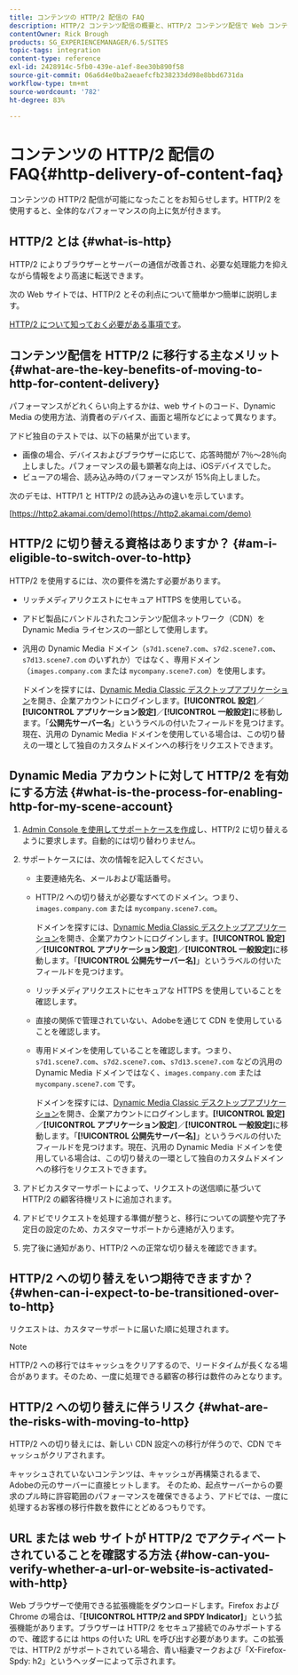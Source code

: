 ```yaml
---
title: コンテンツの HTTP/2 配信の FAQ
description: HTTP/2 コンテンツ配信の概要と、HTTP/2 コンテンツ配信で Web コンテンツの全体的なパフォーマンスを向上させる方法について説明します。
contentOwner: Rick Brough
products: SG_EXPERIENCEMANAGER/6.5/SITES
topic-tags: integration
content-type: reference
exl-id: 2428914c-5fb0-439e-a1ef-8ee30b890f58
source-git-commit: 06a6d4e0ba2aeaefcfb238233dd98e8bbd6731da
workflow-type: tm+mt
source-wordcount: '782'
ht-degree: 83%

---
```


# コンテンツの HTTP/2 配信の FAQ{#http-delivery-of-content-faq}

コンテンツの HTTP/2 配信が可能になったことをお知らせします。HTTP/2 を使用すると、全体的なパフォーマンスの向上に気が付きます。

## HTTP/2 とは  {#what-is-http}

HTTP/2 によりブラウザーとサーバーの通信が改善され、必要な処理能力を抑えながら情報をより高速に転送できます。

次の Web サイトでは、HTTP/2 とその利点について簡単かつ簡単に説明します。

[HTTP/2 について知っておく必要がある事項です](https://www.engadget.com/2015-02-24-what-you-need-to-know-about-http-2.html)。

## コンテンツ配信を HTTP/2 に移行する主なメリット  {#what-are-the-key-benefits-of-moving-to-http-for-content-delivery}

パフォーマンスがどれくらい向上するかは、web サイトのコード、Dynamic Media の使用方法、消費者のデバイス、画面と場所などによって異なります。

アドビ独自のテストでは、以下の結果が出ています。

* 画像の場合、デバイスおよびブラウザーに応じて、応答時間が 7％～28％向上しました。パフォーマンスの最も顕著な向上は、iOSデバイスでした。
* ビューアの場合、読み込み時のパフォーマンスが 15%向上しました。

次のデモは、HTTP/1 と HTTP/2 の読み込みの違いを示しています。

[https://http2.akamai.com/demo](https://http2.akamai.com/demo)

## HTTP/2 に切り替える資格はありますか？ {#am-i-eligible-to-switch-over-to-http}

HTTP/2 を使用するには、次の要件を満たす必要があります。

* リッチメディアリクエストにセキュア HTTPS を使用している。
* アドビ製品にバンドルされたコンテンツ配信ネットワーク（CDN）を Dynamic Media ライセンスの一部として使用します。
* 汎用の Dynamic Media ドメイン（`s7d1.scene7.com`、`s7d2.scene7.com`、`s7d13.scene7.com` のいずれか）ではなく、専用ドメイン（`images.company.com` または `mycompany.scene7.com`）を使用します。

  ドメインを探すには、[Dynamic Media Classic デスクトップアプリケーション](https://experienceleague.adobe.com/docs/dynamic-media-classic/using/getting-started/signing-out.html?lang=ja#getting-started)を開き、企業アカウントにログインします。**[!UICONTROL 設定]**／**[!UICONTROL アプリケーション設定]**／**[!UICONTROL 一般設定]**&#x200B;に移動します。「**公開先サーバー名**」というラベルの付いたフィールドを見つけます。現在、汎用の Dynamic Media ドメインを使用している場合は、この切り替えの一環として独自のカスタムドメインへの移行をリクエストできます。

## Dynamic Media アカウントに対して HTTP/2 を有効にする方法  {#what-is-the-process-for-enabling-http-for-my-scene-account}

1. [Admin Console を使用してサポートケースを作成](https://helpx.adobe.com/jp/enterprise/using/support-for-experience-cloud.html)し、HTTP/2 に切り替えるように要求します。自動的には切り替わりません。
1. サポートケースには、次の情報を記入してください。

   * 主要連絡先名、メールおよび電話番号。
   * HTTP/2 への切り替えが必要なすべてのドメイン。つまり、`images.company.com` または `mycompany.scene7.com`。

     ドメインを探すには、[Dynamic Media Classic デスクトップアプリケーション](https://experienceleague.adobe.com/docs/dynamic-media-classic/using/getting-started/signing-out.html?lang=ja#getting-started)を開き、企業アカウントにログインします。**[!UICONTROL 設定]**／**[!UICONTROL アプリケーション設定]**／**[!UICONTROL 一般設定]**&#x200B;に移動します。「**[!UICONTROL 公開先サーバー名]**」というラベルの付いたフィールドを見つけます。

   * リッチメディアリクエストにセキュアな HTTPS を使用していることを確認します。
   * 直接の関係で管理されていない、Adobeを通じて CDN を使用していることを確認します。
   * 専用ドメインを使用していることを確認します。つまり、`s7d1.scene7.com`、`s7d2.scene7.com`、`s7d13.scene7.com` などの汎用の Dynamic Media ドメインではなく、`images.company.com` または `mycompany.scene7.com` です。

     ドメインを探すには、[Dynamic Media Classic デスクトップアプリケーション](https://experienceleague.adobe.com/docs/dynamic-media-classic/using/getting-started/signing-out.html?lang=ja#getting-started)を開き、企業アカウントにログインします。**[!UICONTROL 設定]**／**[!UICONTROL アプリケーション設定]**／**[!UICONTROL 一般設定]**&#x200B;に移動します。「**[!UICONTROL 公開先サーバー名]**」というラベルの付いたフィールドを見つけます。現在、汎用の Dynamic Media ドメインを使用している場合は、この切り替えの一環として独自のカスタムドメインへの移行をリクエストできます。

1. アドビカスタマーサポートによって、リクエストの送信順に基づいて HTTP/2 の顧客待機リストに追加されます。
1. アドビでリクエストを処理する準備が整うと、移行についての調整や完了予定日の設定のため、カスタマーサポートから連絡が入ります。
1. 完了後に通知があり、HTTP/2 への正常な切り替えを確認できます。

## HTTP/2 への切り替えをいつ期待できますか？ {#when-can-i-expect-to-be-transitioned-over-to-http}

リクエストは、カスタマーサポートに届いた順に処理されます。

>[!NOTE]
>
>HTTP/2 への移行ではキャッシュをクリアするので、リードタイムが長くなる場合があります。そのため、一度に処理できる顧客の移行は数件のみとなります。

## HTTP/2 への切り替えに伴うリスク {#what-are-the-risks-with-moving-to-http}

HTTP/2 への切り替えには、新しい CDN 設定への移行が伴うので、CDN でキャッシュがクリアされます。

キャッシュされていないコンテンツは、キャッシュが再構築されるまで、Adobeの元のサーバーに直接ヒットします。 そのため、起点サーバーからの要求のプル時に許容範囲のパフォーマンスを確保できるよう、アドビでは、一度に処理するお客様の移行件数を数件にとどめるつもりです。

## URL または web サイトが HTTP/2 でアクティベートされていることを確認する方法 {#how-can-you-verify-whether-a-url-or-website-is-activated-with-http}

Web ブラウザーで使用できる拡張機能をダウンロードします。Firefox および Chrome の場合は、「**[!UICONTROL HTTP/2 and SPDY Indicator]**」という拡張機能があります。ブラウザーは HTTP/2 をセキュア接続でのみサポートするので、確認するには https の付いた URL を呼び出す必要があります。この拡張では、HTTP/2 がサポートされている場合、青い稲妻マークおよび「X-Firefox-Spdy: h2」というヘッダーによって示されます。
